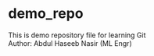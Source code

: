 # demo_repo
This is demo repository file for learning Git
<br>
Author: Abdul Haseeb Nasir (ML Engr)
